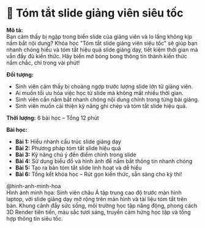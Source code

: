 # 📌 Tóm tắt slide giảng viên siêu tốc

**Mô tả:**  
Bạn cảm thấy bị ngập trong biển slide của giảng viên và lo lắng không kịp nắm bắt nội dung? Khóa học "Tóm tắt slide giảng viên siêu tốc" sẽ giúp bạn nhanh chóng hiểu và tóm tắt hiệu quả slide giảng dạy, tiết kiệm thời gian mà vẫn đầy đủ kiến thức. Hãy biến mớ bòng bong thông tin thành kiến thức nắm chắc, chỉ trong vài phút!

**Đối tượng:**  
- Sinh viên cảm thấy bị choáng ngợp trước lượng slide lớn từ giảng viên.
- Ai muốn tối ưu hóa việc học từ slide mà không mất nhiều thời gian.
- Sinh viên cần nắm bắt nhanh chóng nội dung chính trong từng bài giảng.
- Sinh viên muốn cải thiện kỹ năng ghi chép và tóm tắt slide hiệu quả.

**Thời lượng:** 6 bài học – Tổng 12 phút

**Bài học:**  
- **Bài 1:** Hiểu nhanh cấu trúc slide giảng dạy
- **Bài 2:** Phương pháp tóm tắt slide hiệu quả
- **Bài 3:** Kỹ năng chú ý đến điểm chính trong slide
- **Bài 4:** Sử dụng biểu đồ và hình ảnh để nắm bắt thông tin nhanh chóng
- **Bài 5:** Tạo ra bản tóm tắt slide linh hoạt và dễ hiểu
- **Bài 6:** Tổng kết khóa học – Rút gọn kiến thức, sẵn sàng cho kỳ thi!

@hinh-anh-minh-hoa  
Hình ảnh minh họa: Sinh viên châu Á tập trung cao độ trước màn hình laptop, với slide giảng dạy mở rộng trên màn hình và tài liệu tóm tắt trên bàn. Khung cảnh đầy sức sống, môi trường học tập năng động, phong cách 3D Render tiên tiến, màu sắc tươi sáng, truyền cảm hứng học tập và tổng hợp thông tin siêu tốc.